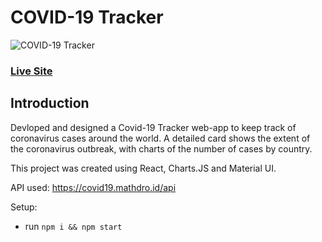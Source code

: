 # COVID-19 Tracker

![COVID-19 Tracker](https://user-images.githubusercontent.com/52598978/82085760-1d495100-970b-11ea-888b-f3b7b009aefd.png)
### [Live Site](http://akhilanandsirra.github.io/covid19tracker)

## Introduction

Devloped and designed a Covid-19 Tracker web-app to keep track of coronavirus cases around the world. A detailed card shows the extent of the coronavirus outbreak, with charts of the number of cases by country.

This project was created using React, Charts.JS and Material UI.

API used: https://covid19.mathdro.id/api

Setup:
- run ```npm i && npm start```

